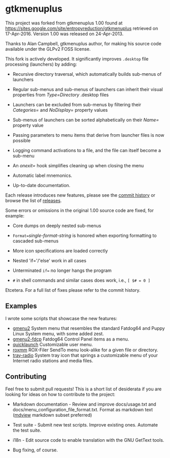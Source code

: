 # gtkmenuplus

This project was forked from gtkmenuplus 1.00 found at
https://sites.google.com/site/entropyreduction/gtkmenuplus
retrieved on 17-Apr-2016. Version 1.00 was released on 24-Apr-2013.

Thanks to Alan Campbell, gtkmenuplus author, for making his source code
available under the GLPv2 FOSS license.

This fork is actively developed. It significantly improves `.desktop`
file processing (launchers) by adding:

 * Recursive directory traversal, which automatically builds sub-menus of
   launchers

 * Regular sub-menus and sub-menus of launchers can inherit their visual
   properties from _Type=Directory_ .desktop files

 * Launchers can be excluded from sub-menus by filtering their
   _Categories=_ and _NoDisplay=_ property values

 * Sub-menus of launchers can be sorted alphabetically on their _Name=_
   property value

 * Passing parameters to menu items that derive from launcher files is
   now possible

 * Logging command activations to a file, and the file can itself become
   a sub-menu

 * An _onexit=_ hook simplifies cleaning up when closing the menu

 * Automatic label mnemonics.

 * Up-to-date documentation.

Each release introduces new features, please see the [commit
history](https://github.com/gtkmenuplus/commits) or browse the list of
[releases](https://github.com/gtkmenuplus/releases).

Some errors or omissions in the original 1.00 source code are fixed, for
example:

 * Core dumps on deeply nested sub-menus
 
 * `Format=`_single-format-string_ is honored when exporting formatting
   to cascaded sub-menus

 * More icon specifications are loaded correctly

 * Nested 'if='/'else' work in all cases

 * Unterminated `if=` no longer hangs the program

 * `#` in shell commands and similar cases does work, i.e., `[ $# = 0 ]`

Etcetera. For a full list of fixes please refer to the commit history.

## Examples

I wrote some scripts that showcase the new features:

* [gmenu2](https://github.com/step-/scripts-to-go/blob/master/README.md#gmenu2)
  System menu that resembles the standard Fatdog64 and Puppy Linux System menu,
  with some added zest.
* [gmenu2-fdcp](https://github.com/step-/scripts-to-go/blob/master/README.md#gmenu2-fdcp)
  Fatdog64 Control Panel items as a menu.
* [quicklaunch](https://github.com/step-/scripts-to-go/blob/master/README.md#quicklaunch)
  Customizable user menu.
* [roxmm](https://github.com/step-/scripts-to-go/blob/master/README.md#roxmm)
  ROX-Filer SendTo menu look-alike for a given file or directory.
* [tray-radio](https://github.com/step-/scripts-to-go/blob/master/README.md#tray-radio)
  System tray icon that springs a customizable menu of your Internet radio
  stations and media files.

## Contributing

Feel free to submit pull requests! This is a short list of desiderata if
you are looking for ideas on how to contribute to the project:

* Markdown documentation - Review and improve docs/usage.txt
  and docs/menu\_configuration\_file\_format.txt. Format as markdown text
  ([mdview](http://chiselapp.com/user/jamesbond/repository/mdview3/index)
  markdown subset preferred)

* Test suite - Submit new test scripts. Improve existing ones. Automate
  the test suite.

* i18n - Edit source code to enable translation with the GNU GetText tools.

* Bug fixing, of course.

